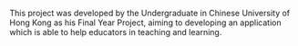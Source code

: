 This project was developed by the Undergraduate in Chinese University of Hong Kong as his Final Year Project, aiming to developing an application which is able to help educators in teaching and learning. 
